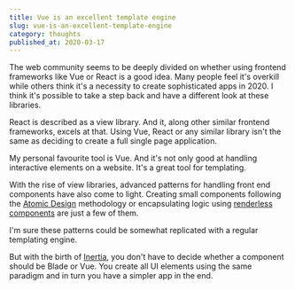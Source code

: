 ```yaml
---
title: Vue is an excellent template engine
slug: vue-is-an-excellent-template-engine
category: thoughts
published_at: 2020-03-17
---
```


The web community seems to be deeply divided on whether using frontend frameworks like Vue or React is a good idea. Many people feel it's overkill while others think it's a necessity to create sophisticated apps in 2020. I think it's possible to take a step back and have a different look at these libraries.

React is described as a view library. And it, along other similar frontend frameworks, excels at that. Using Vue, React or any similar library isn't the same as deciding to create a full single page application.

My personal favourite tool is Vue. And it's not only good at handling interactive elements on a website. It's a great tool for templating.

With the rise of view libraries, advanced patterns for handling front end components have also come to light. Creating small components following the [Atomic Design](https://bradfrost.com/blog/post/atomic-web-design/) methodology or encapsulating logic using [renderless components](https://adamwathan.me/renderless-components-in-vuejs/) are just a few of them.

I'm sure these patterns could be somewhat replicated with a regular templating engine.

But with the birth of [Inertia](https://inertiajs.com/), you don't have to decide whether a component should be Blade or Vue. You create all UI elements using the same paradigm and in turn you have a simpler app in the end.
